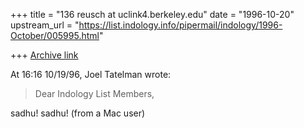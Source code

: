 +++
title = "136 reusch at uclink4.berkeley.edu"
date = "1996-10-20"
upstream_url = "https://list.indology.info/pipermail/indology/1996-October/005995.html"

+++
[Archive link](https://list.indology.info/pipermail/indology/1996-October/005995.html)

At 16:16 10/19/96, Joel Tatelman wrote:
>Dear Indology List Members,
>

sadhu! sadhu!
(from a Mac user)







